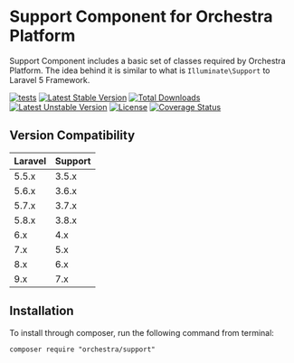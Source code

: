 Support Component for Orchestra Platform
==============

Support Component includes a basic set of classes required by Orchestra Platform. The idea behind it is similar to what is `Illuminate\Support` to Laravel 5 Framework.

[![tests](https://github.com/orchestral/support/workflows/tests/badge.svg?branch=master)](https://github.com/orchestral/support/actions?query=workflow%3Atests+branch%3Amaster)
[![Latest Stable Version](https://poser.pugx.org/orchestra/support/version)](https://packagist.org/packages/orchestra/support)
[![Total Downloads](https://poser.pugx.org/orchestra/support/downloads)](https://packagist.org/packages/orchestra/support)
[![Latest Unstable Version](https://poser.pugx.org/orchestra/support/v/unstable)](//packagist.org/packages/orchestra/support)
[![License](https://poser.pugx.org/orchestra/support/license)](https://packagist.org/packages/orchestra/support)
[![Coverage Status](https://coveralls.io/repos/github/orchestral/support/badge.svg?branch=master)](https://coveralls.io/github/orchestral/support?branch=master)

## Version Compatibility

Laravel    | Support
:----------|:----------
 5.5.x     | 3.5.x
 5.6.x     | 3.6.x
 5.7.x     | 3.7.x
 5.8.x     | 3.8.x
 6.x       | 4.x
 7.x       | 5.x
 8.x       | 6.x
 9.x       | 7.x

## Installation

To install through composer, run the following command from terminal:

    composer require "orchestra/support"
